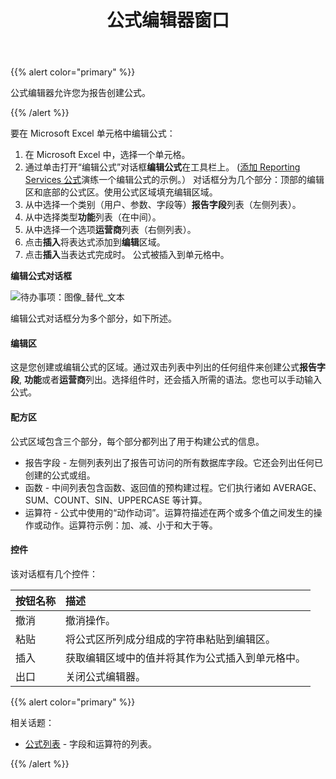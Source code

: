 ﻿---
title: 公式编辑器窗口
type: docs
weight: 20
url: /zh/reportingservices/formula-editor-window/
---
{{% alert color="primary" %}} 

公式编辑器允许您为报告创建公式。

{{% /alert %}} 

要在 Microsoft Excel 单元格中编辑公式：

1. 在 Microsoft Excel 中，选择一个单元格。
1. 通过单击打开“编辑公式”对话框**编辑公式**在工具栏上。
   ([添加 Reporting Services 公式](/cells/zh/reportingservices/adding-reporting-services-formulas/)演练一个编辑公式的示例。）
对话框分为几个部分：顶部的编辑区和底部的公式区。使用公式区域填充编辑区域。
1. 从中选择一个类别（用户、参数、字段等）**报告字段**列表（左侧列表）。
1. 从中选择类型**功能**列表（在中间）。
1. 从中选择一个选项**运营商**列表（右侧列表）。
1. 点击**插入**将表达式添加到**编辑**区域。
1. 点击**插入**当表达式完成时。
公式被插入到单元格中。

**编辑公式对话框** 

![待办事项：图像_替代_文本](formula-editor-window_1.png)

编辑公式对话框分为多个部分，如下所述。
#### **编辑区**
这是您创建或编辑公式的区域。通过双击列表中列出的任何组件来创建公式**报告字段**, **功能**或者**运营商**列出。选择组件时，还会插入所需的语法。您也可以手动输入公式。
#### **配方区**
公式区域包含三个部分，每个部分都列出了用于构建公式的信息。

- 报告字段 - 左侧列表列出了报告可访问的所有数据库字段。它还会列出任何已创建的公式或组。
- 函数 - 中间列表包含函数、返回值的预构建过程。它们执行诸如 AVERAGE、SUM、COUNT、SIN、UPPERCASE 等计算。
- 运算符 - 公式中使用的“动作动词”。运算符描述在两个或多个值之间发生的操作或动作。运算符示例：加、减、小于和大于等。
#### **控件**
该对话框有几个控件：

|**按钮名称** |**描述** |
|:- |:- |
|撤消|撤消操作。|
|粘贴|将公式区所列成分组成的字符串粘贴到编辑区。|
|插入|获取编辑区域中的值并将其作为公式插入到单元格中。|
|出口|关闭公式编辑器。|
{{% alert color="primary" %}} 

相关话题：

- [公式列表](/cells/zh/reportingservices/formula-list/) - 字段和运算符的列表。

{{% /alert %}}
